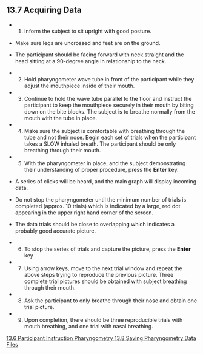 ## 13.7 Acquiring Data

* 1. Inform the subject to sit upright with good posture.

 * Make sure legs are uncrossed and feet are on the ground.
 * The participant should be facing forward with neck straight and the head sitting at a 90-degree angle in relationship to the neck.

* 2. Hold pharyngometer wave tube in front of the participant while they adjust the mouthpiece inside of their mouth.
* 3. Continue to hold the wave tube parallel to the floor and instruct the participant to keep the mouthpiece securely in their mouth by biting down on the bite blocks. The subject is to breathe normally from the mouth with the tube in place.
* 4. Make sure the subject is comfortable with breathing through the tube and not their nose.
Begin each set of trials when the participant takes a SLOW inhaled breath.  The participant should be only breathing through their mouth.
* 5. With the pharyngometer in place, and the subject demonstrating their understanding of proper procedure, press the **Enter** key.

 * A series of clicks will be heard, and the main graph will display incoming data.
 * Do not stop the pharyngometer until the minimum number of trials is completed (approx. 10 trials) which is indicated by a large, red dot appearing in the upper right hand corner of the screen.
 * The data trials should be close to overlapping which indicates a probably good accurate picture.

* 6. To stop the series of trials and capture the picture, press the **Enter** key
* 7. Using arrow keys, move to the next trial window and repeat the above steps trying to reproduce the previous picture. Three complete trial pictures should be obtained with subject breathing through their mouth.
* 8. Ask the participant to only breathe through their nose and obtain one trial picture.
* 9. Upon completion, there should be three reproducible trials with mouth breathing, and one trial with nasal breathing.


<div class="center">
<div class="btn-group">
  <a href=":pages_path:/manuals/pharyngometry/13-06-ppt-instruction.md" class="btn btn-default">
    <span class="glyphicon glyphicon-chevron-left"></span>
    13.6 Participant Instruction
  </a>

  <a href=":pages_path:/manuals/pharyngometry" class="btn btn-default">
    <span class="glyphicon glyphicon-chevron-up"></span>
    Pharyngometry
  </a>

  <a href=":pages_path:/manuals/pharyngometry/13-08-saving-pharyn-data.md" class="btn btn-success">
    13.8 Saving Pharyngometry Data Files
    <span class="glyphicon glyphicon-chevron-right"></span>
  </a>
</div>
</div>
